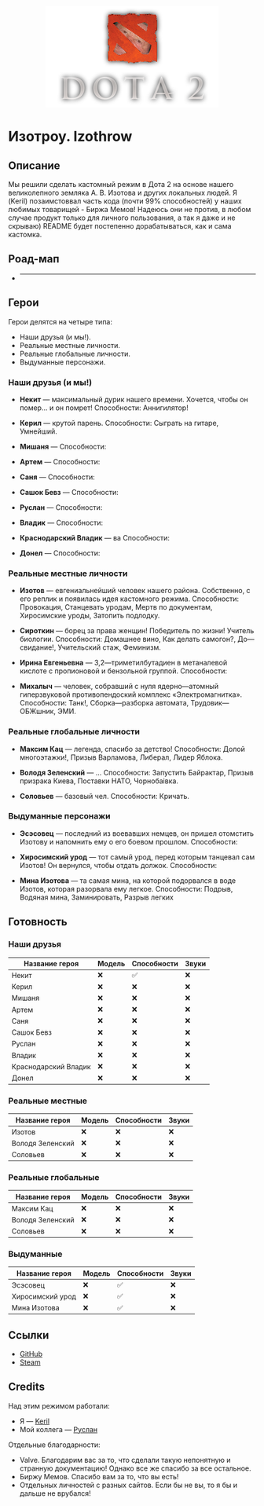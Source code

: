 <p align="center">
  <a href="https://github.com/Bezbabnya-Federation/Ust-Donetskya-Birga/blob/main/izothrow/izothrow.png" title="Ссылка на кастомку!">
    <img src="https://github.com/Bezbabnya-Federation/Ust-Donetskya-Birga/blob/main/izothrow/izothrow.png" alt="Logo">
  </a>
</p>

# Изотроу. Izothrow

## Описание

Мы решили сделать кастомный режим в Дота 2 на основе нашего великолепного земляка А. В. Изотова и других локальных людей. Я (Keril) позаимстоввал часть кода (почти 99% способностей) у наших любимых товарищей - Биржа Мемов! Надеюсь они не против, в любом случае продукт только для личного пользования, а так я даже и не скрываю) README будет постепенно дорабатываться, как и сама кастомка.

## Роад-мап

* ---

## Герои

Герои делятся на четыре типа:

* Наши друзья (и мы!).
* Реальные местные личности.
* Реальные глобальные личности.
* Выдуманные персонажи.

### Наши друзья (и мы!)

* **Некит** — максимальный дурик нашего времени. Хочется, чтобы он помер... и он помрет!
Способности: Аннигилятор!

* **Керил** — крутой парень.
Способности: Сыграть на гитаре, Умнейший.

* **Мишаня** —
Способности:

* **Артем** —
Способности:

* **Саня** —
Способности:

* **Сашок Бевз** —
Способности:

* **Руслан** —
Способности:

* **Владик** —
Способности:

* **Краснодарский Владик** — ва
Способности:

* **Донел** —
Способности:

### Реальные местные личности

* **Изотов** — евгениальнейший человек нашего района. Собственно, с его реплик и появилась идея кастомного режима.
Способности: Провокация, Станцевать уродам, Мертв по документам, Хиросимские уроды, Затопить подлодку.

* **Сироткин** — борец за права женщин! Победитель по жизни! Учитель биологии.
Способности: Домашнее вино, Как делать самогон?, До—свидание!, Учительский стаж, Феминизм.

* **Ирина Евгеньевна** — 3,2—триметилбутадиен в метаналевой кислоте с пропионовой и бензольной группой.
Способности:

* **Михалыч** — человек, собравший с нуля ядерно—атомный гиперзвуковой противопендоский комплекс «Электромагнитка».
Способности: Танк!, Сборка—разборка автомата, Трудовик—ОБЖшник, ЭМИ.

### Реальные глобальные личности

* **Максим Кац** — легенда, спасибо за детство!
Способности: Долой многоэтажки!, Призыв Варламова, Либерал, Лидер Яблока.

* **Володя Зеленский** — ...
Способности: Запустить Байрактар, Призыв призрака Киева, Поставки НАТО, Чорнобаiвка.

* **Соловьев** — базовый чел.
Способности: Кричать.

### Выдуманные персонажи

* **Эсэсовец** — последний из воевавших немцев, он пришел отомстить Изотову и напомнить ему о его боевом прошлом.
Способности:

* **Хиросимский урод** — тот самый урод, перед которым танцевал сам Изотов! Он вернулся, чтобы отдать должок.
Способности:

* **Мина Изотова** — та самая мина, на которой подорвался в воде Изотов, которая разорвала ему легкое.
Способности: Подрыв, Водяная мина, Заминировать, Разрыв легких

## Готовность

### Наши друзья

| Название героя | Модель | Способности | Звуки |
| -------------- | ------ | ----------- | ----- |
| Некит | :x: | :white_check_mark: | :x: |
| Керил | :x: | :x: | :x: |
| Мишаня | :x: | :x: | :x: |
| Артем | :x: | :x: | :x: |
| Саня | :x: | :x: | :x: |
| Сашок Бевз | :x: | :x: | :x: |
| Руслан | :x: | :x: | :x: |
| Владик | :x: | :x: | :x: |
| Краснодарский Владик | :x: | :x: | :x: |
| Донел | :x: | :x: | :x: |

### Реальные местные

| Название героя | Модель | Способности | Звуки |
| -------------- | ------ | ----------- | ----- |
| Изотов| :x: | :x: | :x: |
| Володя Зеленский | :x: | :x: | :x: |
| Соловьев | :x: | :x: | :x: |

### Реальные глобальные

| Название героя | Модель | Способности | Звуки |
| -------------- | ------ | ----------- | ----- |
| Максим Кац | :x: | :x: | :x: |
| Володя Зеленский | :x: | :x: | :x: |
| Соловьев | :x: | :x: | :x: |

### Выдуманные

| Название героя | Модель | Способности | Звуки |
| -------------- | ------ | ----------- | ----- |
| Эсэсовец | :x: | :white_check_mark: | :x: |
| Хиросимский урод | :x: | :white_check_mark: | :x: |
| Мина Изотова | :x: | :white_check_mark: | :x: |

## Ссылки

* [GitHub](https://github.com/Bezbabnya-Federation/Ust-Donetskya-Birga/releases/)
* [Steam](steam)

## Credits

Над этим режимом работали:

* Я — [Keril](https://github.com/TheDarkFireDesu)
* Мой коллега — [Руслан](https://github.com/paromag)

Отдельные благодарности:

* Valve. Благодарим вас за то, что сделали такую непонятную и странную документацию! Однако все же спасибо за все остальное.
* Биржу Мемов. Спасибо вам за то, что вы есть!
* Отдельных личностей с разных сайтов. Если бы не вы, то я бы и дальше не врубался!
